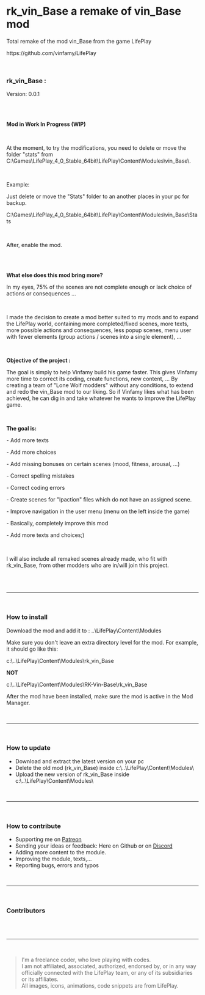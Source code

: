 <h1>rk_vin_Base a remake of vin_Base mod</h1>
<p>Total remake of the mod vin_Base from the game LifePlay</p>
<p>https://github.com/vinfamy/LifePlay</p>
<br>
<h3>rk_vin_Base :</h3>
<p>Version: 0.0.1</p>
<br>
<br>
<p><strong>Mod in Work In Progress (WIP)</strong></p>
<br>
<p>At the moment, to try the modifications, you need to delete or move the folder "stats" from C:\Games\LifePlay_4_0_Stable_64bit\LifePlay\Content\Modules\vin_Base\.</p>
<br>
<p>Example:</p>
<p>Just delete or move the "Stats" folder to an another places in your pc for backup.</p>
<p>C:\Games\LifePlay_4_0_Stable_64bit\LifePlay\Content\Modules\vin_Base\Stats</p>
<br>
<p>After, enable the mod.</p>
<br>
<br>
<p><strong>What else does this mod bring more?</strong></p>
<p>In my eyes, 75% of the scenes are not complete enough or lack choice of actions or consequences ...</p>
<br>
<p>I made the decision to create a mod better suited to my mods and to expand the LifePlay world, containing more completed/fixed scenes, more texts, more possible actions and consequences, less popup scenes, menu user with fewer elements (group actions / scenes into a single element), ...</p>
<br>
<p><strong>Objective of the project :</strong></p>
<p>The goal is simply to help Vinfamy build his game faster. This gives Vinfamy more time to correct its coding, create functions, new content, ... By creating a team of "Lone Wolf modders" without any conditions, to extend and redo the vin_Base mod to our liking. So if Vinfamy likes what has been achieved, he can dig in and take whatever he wants to improve the LifePlay game.</p>
<br>
<p><strong>The goal is:</strong></p>
<p>- Add more texts</p>
<p>- Add more choices</p>
<p>- Add missing bonuses on certain scenes (mood, fitness, arousal, ...)</p>
<p>- Correct spelling mistakes</p>
<p>- Correct coding errors</p>
<p>- Create scenes for "lpaction" files which do not have an assigned scene.</p>
<p>- Improve navigation in the user menu (menu on the left inside the game)</p>
<p>- Basically, completely improve this mod</p>
<p>- Add more texts and choices;)</p>
<br>
<p>I will also include all remaked scenes already made, who fit with rk_vin_Base, from other modders who are in/will join this project.</p>
<br>
<br>
<hr>
<br>
<h3> How to install</h3>
<p>Download the mod and add it to : ..\LifePlay\Content\Modules</p>
<p>Make sure you don't leave an extra directory level for the mod. For example, it should go like this:</p>
<p>c:\..\LifePlay\Content\Modules\rk_vin_Base</p>
<p><strong>NOT</strong></p>
<p>c:\..\LifePlay\Content\Modules\RK-Vin-Base\rk_vin_Base</p>
<p>After the mod have been installed, make sure the mod is active in the Mod Manager.</p>
<br>
<hr>
<br>
<h3> How to update</h3>
<ul>
<li>Download and extract the latest version on your pc</li>
<li>Delete the old mod (rk_vin_Base) inside c:\..\LifePlay\Content\Modules\</li>
<li>Upload the new version of rk_vin_Base inside c:\..\LifePlay\Content\Modules\</li>
</ul>
<br>
<hr>
<br>
<h3>How to contribute</h3>
<ul>
<li>Supporting me on <a href="https://www.patreon.com/raiderknight">Patreon</a></li>
<li>Sending your ideas or feedback: Here on Github or on <a href="https://discord.gg/d3U9E2wb4Y">Discord</a></li>
<li>Adding more content to the module.</li>
<li>Improving the module, texts,...</li>
<li>Reporting bugs, errors and typos</li>
</ul>
<br>
<hr>
<br>
<h3>Contributors</h3>
<br>
<br>
<hr>
<br>
<blockquote> I'm a freelance coder, who love playing with codes.<br>
I am not affiliated, associated, authorized, endorsed by, or in any way officially connected with the LifePlay team, or any of its subsidiaries or its affiliates.<br>
All images, icons, animations, code snippets are from LifePlay.</blockquote>